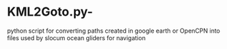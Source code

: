 # KML2Goto.py-
python script for converting paths created in google earth or OpenCPN into files used by slocum ocean gliders for navigation 
